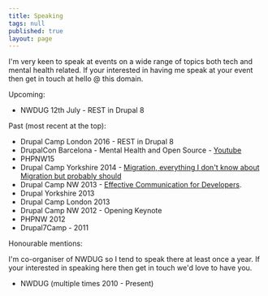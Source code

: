 ```yaml
---
title: Speaking
tags: null
published: true
layout: page
---
```

I'm very keen to speak at events on a wide range of topics both tech and mental health related. If your interested in having me speak at your event then get in touch at hello @ this domain.

Upcoming:

* NWDUG 12th July - REST in Drupal 8

Past (most recent at the top):

* Drupal Camp London 2016 - REST in Drupal 8
* DrupalCon Barcelona - Mental Health and Open Source - [Youtube](https://youtu.be/TdEVaOjL20s?t=2925)
* PHPNW15
* Drupal Camp Yorkshire 2014 - [Migration, everything I don't know about Migration but probably should](https://speakerdeck.com/mikebell/migration-everything-i-dont-know-about-migration-but-probably-should)
* Drupal Camp NW 2013 - [Effective Communication for Developers](https://speakerdeck.com/mikebell/effective-communication-for-developers).
* Drupal Yorkshire 2013
* Drupal Camp London 2013
* Drupal Camp NW 2012 - Opening Keynote
* PHPNW 2012
* Drupal7Camp - 2011

Honourable mentions:

I'm co-organiser of NWDUG so I tend to speak there at least once a year. If your interested in speaking here then get in touch we'd love to have you.

* NWDUG (multiple times 2010 - Present)

